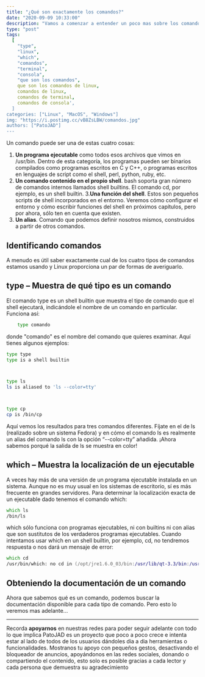```yaml
---
title: "¿Qué son exactamente los comandos?"
date: "2020-09-09 10:33:00"
description: "Vamos a comenzar a entender un poco mas sobre los comandos de linux"
type: "post"
tags:
  [
    "type",
    "linux",
    "which",
    "comandos",
    "terminal",
    "consola",
    "que son los comandos",
    que son los comandos de linux,
    comandos de linux,
    comandos de terminal,
    comandos de consola',
  ]
categories: ["Linux", "MacOS", "Windows"]
img: "https://i.postimg.cc/vB8ZsLBW/comandos.jpg"
authors: ["PatoJAD"]
---
```


Un comando puede ser una de estas cuatro cosas:

1. **Un programa ejecutable** como todos esos archivos que vimos en /usr/bin. Dentro de esta categoría, los programas pueden ser binarios compilados como programas escritos en C y C++, o programas escritos en lenguajes de script como el shell, perl, python, ruby, etc.
2. **Un comando contenido en el propio shell**. bash soporta gran número de comandos internos llamados shell builtins. El comando cd, por ejemplo, es un shell builtin. 3.**Una función del shell**. Estos son pequeños scripts de shell incorporados en el entorno. Veremos cómo configurar el entorno y cómo escribir funciones del shell en próximos capítulos, pero por ahora, sólo ten en cuenta que existen.
3. **Un alias**. Comando que podemos definir nosotros mismos, construidos a partir de otros comandos.

## Identificando comandos

A menudo es útil saber exactamente cual de los cuatro tipos de comandos estamos usando y Linux proporciona un par de formas de averiguarlo.

## type – Muestra de qué tipo es un comando

El comando type es un shell builtin que muestra el tipo de comando que el shell ejecutará, indicándole el nombre de un comando en particular. Funciona así:

```zsh
    type comando
```

donde "comando" es el nombre del comando que quieres examinar. Aquí tienes algunos ejemplos:

```zsh
type type
type is a shell builtin



type ls
ls is aliased to 'ls --color=tty'



type cp
cp is /bin/cp
```

Aquí vemos los resultados para tres comandos diferentes. Fíjate en el de ls (realizado sobre un sistema Fedora) y en cómo el comando ls es realmente un alias del comando ls con la opción “--color=tty” añadida. ¡Ahora sabemos porqué la salida de ls se muestra en color!

## which – Muestra la localización de un ejecutable

A veces hay más de una versión de un programa ejecutable instalada en un sistema. Aunque no es muy usual en los sistemas de escritorio, sí es más frecuente en grandes servidores. Para determinar la localización exacta de un ejecutable dado tenemos el comando which:

```zsh
which ls
/bin/ls
```

which sólo funciona con programas ejecutables, ni con builtins ni con alias que son sustitutos de los verdaderos programas ejecutables. Cuando intentamos usar which en un shell builtin, por ejemplo, cd, no tendremos respuesta o nos dará un mensaje de error:

```zsh
which cd
/usr/bin/which: no cd in (/opt/jre1.6.0_03/bin:/usr/lib/qt-3.3/bin:/usr/kerberos/bin:/opt/jre1.6.0_03/bin:/usr/lib/ccache:/usr/local/bin:/usr/bin:/bin:/home/me/bin)
```

## Obteniendo la documentación de un comando

Ahora que sabemos qué es un comando, podemos buscar la documentación disponible para cada tipo de comando. Pero esto lo veremos mas adelante...

---

Recorda **apoyarnos** en nuestras redes para poder seguir adelante con todo lo que implica PatoJAD es un proyecto que poco a poco crece e intenta estar al lado de todos de los usuarios dándoles dia a dia herramientas o funcionalidades. Mostranos tu apoyo con pequeños gestos, desactivando el bloqueador de anuncios, apoyándonos en las redes sociales, donando o compartiendo el contenido, esto solo es posible gracias a cada lector y cada persona que demuestra su agradecimiento
